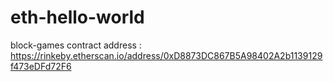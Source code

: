 # eth-hello-world
block-games 
contract address : https://rinkeby.etherscan.io/address/0xD8873DC867B5A98402A2b1139129f473eDFd72F6
